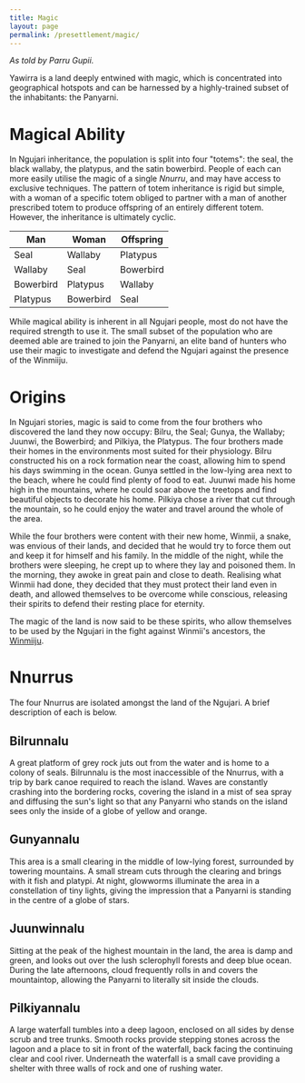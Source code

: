 ```yaml
---
title: Magic
layout: page
permalink: /presettlement/magic/
---
```


*As told by Parru Gupii.*

Yawirra is a land deeply entwined with magic, which is concentrated into
geographical hotspots and can be harnessed by a highly-trained subset of the
inhabitants: the Panyarni.

# Magical Ability

In Ngujari inheritance, the population is split into four "totems": the seal,
the black wallaby, the platypus, and the satin bowerbird. People of each can
more easily utilise the magic of a single *Nnurru*, and may have access to
exclusive techniques. The pattern of totem inheritance is rigid but simple, with
a woman of a specific totem obliged to partner with a man of another prescribed
totem to produce offspring of an entirely different totem. However, the
inheritance is ultimately cyclic.

| Man       | Woman     | Offspring |
|-----------|-----------|-----------|
| Seal      | Wallaby   | Platypus  |
| Wallaby   | Seal      | Bowerbird |
| Bowerbird | Platypus  | Wallaby   |
| Platypus  | Bowerbird | Seal      |

While magical ability is inherent in all Ngujari people, most do not have the
required strength to use it. The small subset of the population who are deemed
able are trained to join the Panyarni, an elite band of hunters who use their
magic to investigate and defend the Ngujari against the presence of the
Winmiiju.

# Origins

In Ngujari stories, magic is said to come from the four brothers who discovered
the land they now occupy: Bilru, the Seal; Gunya, the Wallaby; Juunwi, the
Bowerbird; and Pilkiya, the Platypus. The four brothers made their homes in the
environments most suited for their physiology. Bilru constructed his on a rock
formation near the coast, allowing him to spend his days swimming in the ocean.
Gunya settled in the low-lying area next to the beach, where he could find
plenty of food to eat. Juunwi made his home high in the mountains, where he
could soar above the treetops and find beautiful objects to decorate his home.
Pilkiya chose a river that cut through the mountain, so he could enjoy the water
and travel around the whole of the area.

While the four brothers were content with their new home, Winmii, a snake, was
envious of their lands, and decided that he would try to force them out and keep
it for himself and his family. In the middle of the night, while the brothers
were sleeping, he crept up to where they lay and poisoned them. In the morning,
they awoke in great pain and close to death. Realising what Winmii had done,
they decided that they must protect their land even in death, and allowed
themselves to be overcome while conscious, releasing their spirits to defend
their resting place for eternity.

The magic of the land is now said to be these spirits, who allow themselves to
be used by the Ngujari in the fight against Winmii's ancestors,
the [Winmiiju](/yawirra/presettlement/winmiiju).

# Nnurrus

The four Nnurrus are isolated amongst the land of the Ngujari. A brief
description of each is below.

## Bilrunnalu

A great platform of grey rock juts out from the water and is home to a colony of
seals. Bilrunnalu is the most inaccessible of the Nnurrus, with a trip by bark
canoe required to reach the island. Waves are constantly crashing into the
bordering rocks, covering the island in a mist of sea spray and diffusing the
sun's light so that any Panyarni who stands on the island sees only the inside
of a globe of yellow and orange.

## Gunyannalu

This area is a small clearing in the middle of low-lying forest, surrounded by
towering mountains. A small stream cuts through the clearing and brings with it
fish and platypi. At night, glowworms illuminate the area in a constellation of
tiny lights, giving the impression that a Panyarni is standing in the centre of
a globe of stars.

## Juunwinnalu

Sitting at the peak of the highest mountain in the land, the area is damp and
green, and looks out over the lush sclerophyll forests and deep blue ocean.
During the late afternoons, cloud frequently rolls in and covers the
mountaintop, allowing the Panyarni to literally sit inside the clouds.

## Pilkiyannalu

A large waterfall tumbles into a deep lagoon, enclosed on all sides by dense
scrub and tree trunks. Smooth rocks provide stepping stones across the lagoon
and a place to sit in front of the waterfall, back facing the continuing clear
and cool river. Underneath the waterfall is a small cave providing a shelter
with three walls of rock and one of rushing water.
